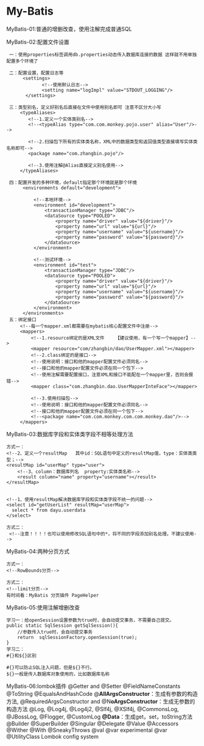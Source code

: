 # My-Batis
MyBatis-01:普通的增删改查，使用注解完成普通SQL

MyBatis-02:配置文件设置
    
     一：使用properties标签调用db.properties动态传入数据库连接的数据 这样就不用单独配置多个环境了
    
     二：配置设置，配置日志等
          <settings>
                 <!--使用默认日志-->
                 <setting name="logImpl" value="STDOUT_LOGGING"/>
           </settings>
           
     三：类型别名，定义好别名后直接在文件中使用别名即可 注意不区分大小写
         <typeAliases>
            <!--1.定义一个实体类别名-->
            <!--<typeAlias type="com.com.monkey.pojo.user" alias="User"/>-->
    
            <!--2.扫描包下所有的实体类名称，XML中的数据类型和返回值类型直接填写实体类名称即可-->
            <package name="com.zhangbin.pojo"/>
    
            <!--3.使用注解@Alias直接定义别名使用-->
         </typeAliases>
         
     四：配置开发的多种环境，default指定那个环境就是那个环境
          <environments default="development">
      
              <!--本地环境-->
              <environment id="development">
                  <transactionManager type="JDBC"/>
                  <dataSource type="POOLED">
                      <property name="driver" value="${driver}"/>
                      <property name="url" value="${url}"/>
                      <property name="username" value="${username}"/>
                      <property name="password" value="${password}"/>
                  </dataSource>
              </environment>
      
              <!--测试环境-->
              <environment id="test">
                  <transactionManager type="JDBC"/>
                  <dataSource type="POOLED">
                      <property name="driver" value="${driver}"/>
                      <property name="url" value="${url}"/>
                      <property name="username" value="${username}"/>
                      <property name="password" value="${password}"/>
                  </dataSource>
              </environment>
          </environments>  
     五：绑定接口
         <!--每一个mapper.xml都需要在mybatis核心配置文件中注册-->
         <mappers>
             <!--1.resource绑定的是XML文件    【建议使用，有一个写一个mapper】-->
             <mapper resource="com/zhangbin/dao/UserMapper.xml"></mapper>
             <!--2.class绑定的是接口-->
             <!--使用说明：接口和他的mapper配置文件必须同名-->
             <!--接口和他的mapper配置文件必须在同一个包下-->
             <!--使用注解需要配置接口，注意XML和接口不能配在一个mapper里，否则会报错-->
             <mapper class="com.zhangbin.dao.UserMapperInteFace"></mapper>
     
             <!--3.使用扫描包-->
             <!--使用说明：接口和他的mapper配置文件必须同名-->
             <!--接口和他的mapper配置文件必须在同一个包下-->
             <!--<package name="com.com.monkey.com.com.monkey.dao"/>-->
         </mappers>      
MyBatis-03:数据库字段和实体类字段不相等处理方法
    
    方式一：     
    <!--2、定义一个resultMap   其中id：SQL语句中定义的resultMap值，type：实体类类型；-->
    <resultMap id="userMap" type="user">
        <!--3、column：数据库列名  property:实体类名称-->
        <result column="name" property="username"></result>
    </resultMap>
    
    
    <!--1、使用resultMap解决数据库字段和实体类字段不统一的问题-->
    <select id="getUserList" resultMap="userMap">
      select * from dayu.userdata
    </select>
    
    方式二：
     <!--注意！！！！也可以使用修改SQL语句中的*，将不同的字段添加别名处理。不建议使用-->

MyBatis-04:两种分页方式
    
    方式一：
    <!--RowBounds分页-->
    
    方式二：
    <!--limit分页-->
    有时间看：MyBatis 分页插件 PageHelper
    
MyBatis-05:使用注解增删改查
        
    学习一：给openSession设置参数为true时，会自动提交事务，不需要自己提交。      
    public static SqlSession getSqlSession(){
        //参数传入true时，会自动提交事务
        return  sqlSessionFactory.openSession(true);
    }
    学习二：
    #{}和${}区别
    
    #{}可以防止SQL注入问题，但是${}不行。
    ${}一般是传入数据库对象使用的，比如数据库名称
MyBatis-06:lombok插件
    @Getter and @Setter
    @FieldNameConstants
    @ToString
    @EqualsAndHashCode
    @**AllArgsConstructor**：生成有参数的构造方法, @RequiredArgsConstructor and @N**oArgsConstructor**：生成无参数的构造方法
    @Log, @Log4j, @Log4j2, @Slf4j, @XSlf4j, @CommonsLog, @JBossLog, @Flogger, @CustomLog
    **@Data**：生成get，set，toString方法
    @Builder
    @SuperBuilder
    @Singular
    @Delegate
    @Value
    @Accessors
    @Wither
    @With
    @SneakyThrows
    @val
    @var
    experimental @var
    @UtilityClass
    Lombok config system